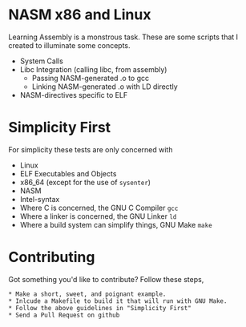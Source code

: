 NASM x86 and Linux
====

Learning Assembly is a monstrous task. These are some scripts that I created to
illuminate some concepts.

* System Calls
* Libc Integration (calling libc, from assembly)
	* Passing NASM-generated .o to gcc
	* Linking NASM-generated .o with LD directly
* NASM-directives specific to ELF

Simplicity First
====

For simplicity these tests are only concerned with

* Linux
* ELF Executables and Objects
* x86_64 (except for the use of `sysenter`)
* NASM
* Intel-syntax
* Where C is concerned, the GNU C Compiler `gcc`
* Where a linker is concerned, the GNU Linker `ld`
* Where a build system can simplify things, GNU Make `make`

Contributing
====

Got something you'd like to contribute? Follow these steps,

	* Make a short, sweet, and poignant example.
	* Inlcude a Makefile to build it that will run with GNU Make.
	* Follow the above guidelines in "Simplicity First"
	* Send a Pull Request on github
